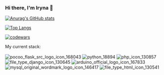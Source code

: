 ### Hi there, I'm Iryna 👋

[![Anurag's GitHub stats](https://github-readme-stats.vercel.app/api?username=xenoproxy&theme=radical&show_icons=true&hide=issues,contribs)](https://github.com/anuraghazra/github-readme-stats)

[![Top Langs](https://github-readme-stats.vercel.app/api/top-langs/?username=xenoproxy&layout=compact)](https://github.com/anuraghazra/github-readme-stats)


[![codewars](https://www.codewars.com/users/XenoProxy/badges/large)](https://www.codewars.com/users/XenoProxy)   

My current stack: <br/><br/>
![pocoo_flask_src_logo_icon_168043](https://user-images.githubusercontent.com/44860152/212622940-230953db-38b8-442b-ae60-18c58bac8765.png)
![python_18894](https://user-images.githubusercontent.com/44860152/212623090-420c09dd-f1fc-4877-b51d-352221329fcb.png)
![php_icon_130857](https://user-images.githubusercontent.com/44860152/212623094-0855507b-82dd-4971-b2d1-f26fa8d57e45.png)
![file_type_django_icon_130645](https://user-images.githubusercontent.com/44860152/212623095-a9573b47-e133-4eb0-b099-3b7e1b57fadd.png)
![arduino_official_logo_icon_167833](https://user-images.githubusercontent.com/44860152/212623574-337a5b2a-fd96-4692-a5ed-78619c0b5350.png)
![mysql_original_wordmark_logo_icon_146417](https://user-images.githubusercontent.com/44860152/212623577-858f2b63-83d1-4bb6-8c78-4fefcfbdc5f7.png)
![file_type_html_icon_130541](https://user-images.githubusercontent.com/44860152/212623578-69f97038-f51d-45c5-98b3-0f9cabb4e176.png)





<!--
**XenoProxy/XenoProxy** is a ✨ _special_ ✨ repository because its `README.md` (this file) appears on your GitHub profile.

Here are some ideas to get you started:

- 🔭 I’m currently working on ...
- 🌱 I’m currently learning ...
- 👯 I’m looking to collaborate on ...
- 🤔 I’m looking for help with ...
- 💬 Ask me about ...
- 📫 How to reach me: ...
- 😄 Pronouns: ...
- ⚡ Fun fact: ...
-->
